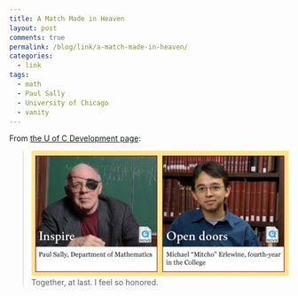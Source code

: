 ```yaml
---
title: A Match Made in Heaven
layout: post
comments: true
permalink: /blog/link/a-match-made-in-heaven/
categories:
  - link
tags:
  - math
  - Paul Sally
  - University of Chicago
  - vanity
---
```

From [the U of C Development page][1]:

> [<img src="/static/uploads/2007/10/sally-mitcho.png" border="0" alt="Paul Sally and mitcho" />][2]
Together, at last. I feel so honored.

 [1]: http://participate.uchicago.edu
 [2]: http://participate.uchicago.edu "Sally and mitcho, together"